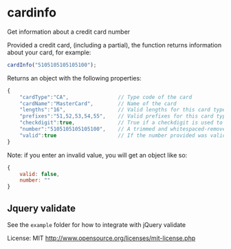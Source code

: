 # cardinfo

Get information about a credit card number

Provided a credit card, (including a partial), the function returns information about your card, for example:

```javascript
cardInfo("5105105105105100");
```

Returns an object with the following properties:

```javascript
{
	"cardType":"CA",				// Type code of the card
	"cardName":"MasterCard",		// Name of the card
	"lengths":"16",					// Valid lengths for this card type
	"prefixes":"51,52,53,54,55",	// Valid prefixes for this card type
	"checkdigit":true,				// True if a checkdigit is used to validate this card type
	"number":"5105105105105100",	// A trimmed and whitespaced-removed card number
	"valid":true					// If the number provided was valid (allows whitespace and dashes - use the returned number for a "clean" version of the card)
}
```

Note: if you enter an invalid value, you will get an object like so:

```javascript
{
	valid: false,
	number: ""
}
```

## Jquery validate 

See the `example` folder for how to integrate with jQuery validate

License: MIT http://www.opensource.org/licenses/mit-license.php

